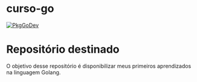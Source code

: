 # curso-go

[![PkgGoDev](https://pkg.go.dev/badge/golang.org/x/tools)](https://pkg.go.dev/golang.org/x/tools)

# Repositório destinado 

O objetivo desse repositório é disponibilizar meus primeiros aprendizados na linguagem Golang.
